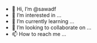 - 👋 Hi, I’m @sawadf
- 👀 I’m interested in ...
- 🌱 I’m currently learning ...
- 💞️ I’m looking to collaborate on ...
- 📫 How to reach me ...

<!---
sawadf/sawadf is a ✨ special ✨ repository because its `README.md` (this file) appears on your GitHub profile.
You can click the Preview link to take a look at your changes.
--->
